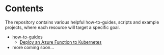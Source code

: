 # Contents
The repository contains various helpful how-to-guides, scripts and example projects, where each resource will target a specific goal.
* [how-to-guides](https://github.com/bkot88/utility/tree/master/how-to-guides)
  * [Deploy an Azure Function to Kubernetes](https://github.com/bkot88/utility/blob/master/how-to-guides/deploy-azure-function-to-kubernetes.md)
* more coming soon...
